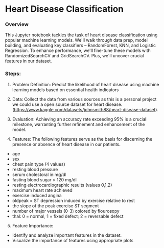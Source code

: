 # Heart Disease Classification
### Overview
This Jupyter notebook tackles the task of heart disease classification using popular machine learning models. We'll walk through data prep, model building, and evaluating key classifiers – RandomForest, KNN, and Logistic Regression. To enhance performance, we'll fine-tune these models with RandomizedSearchCV and GridSearchCV. Plus, we'll uncover crucial features in our dataset.

### Steps:
1) Problem Definition:
Predict the likelihood of heart disease using machine learning models based on essential health indicators

2) Data:
Collect the data from various sources as this is a personal project we could use a open source dataset for heart disease. (https://www.kaggle.com/datasets/johnsmith88/heart-disease-dataset).

3) Evaluation:
Achieving an accuracy rate exceeding 95% is a crucial milestone, warranting further refinement and enhancement of the model.

4) Features:
The following features serve as the basis for discerning the presence or absence of heart disease in our patients.
* age
* sex
* chest pain type (4 values)
* resting blood pressure
* serum cholestoral in mg/dl
* fasting blood sugar > 120 mg/dl
* resting electrocardiographic results (values 0,1,2)
* maximum heart rate achieved
* exercise induced angina
* oldpeak = ST depression induced by exercise relative to rest
* the slope of the peak exercise ST segment
* number of major vessels (0-3) colored by flourosopy
* thal: 0 = normal; 1 = fixed defect; 2 = reversable defect

5) Feature Importance:
* Identify and analyze important features in the dataset.
* Visualize the importance of features using appropriate plots.
